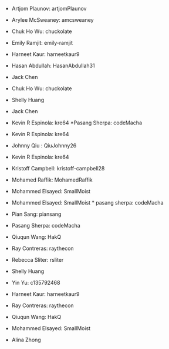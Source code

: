 * Artjom Plaunov: artjomPlaunov 
* Arylee McSweaney: amcsweaney
* Chuk Ho Wu: chuckolate
* Emily Ramjit: emily-ramjit
* Harneet Kaur: harneetkaur9
* Hasan Abdullah: HasanAbdullah31
* Jack Chen
* Chuk Ho Wu: chuckolate
* Shelly Huang
* Jack Chen
* Kevin R Espinola: kre64 *Pasang Sherpa: codeMacha
* Kevin R Espinola: kre64
* Johnny Qiu : QiuJohnny26
* Kevin R Espinola: kre64
* Kristoff Campbell: kristoff-campbell28
* Mohamed Raffik: MohamedRaffik
* Mohammed Elsayed: SmallMoist
* Mohammed Elsayed: SmallMoist * pasang sherpa: codeMacha 

* Pian Sang: piansang

* Pasang Sherpa: codeMacha
* Qiuqun Wang: HakQ
* Ray Contreras: raythecon
* Rebecca Sliter: rsliter
* Shelly Huang
* Yin Yu: c135792468
* Harneet Kaur: harneetkaur9
* Ray Contreras: raythecon
* Qiuqun Wang: HakQ
* Mohammed Elsayed: SmallMoist
* Alina Zhong
